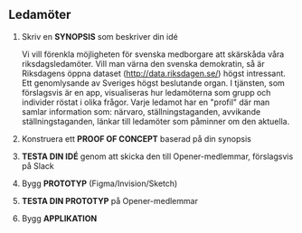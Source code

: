## Ledamöter

1. Skriv en **SYNOPSIS** som beskriver din idé
   
   Vi vill förenkla möjligheten för svenska medborgare att skärskåda våra riksdagsledamöter. Vill man värna den svenska demokratin, så är Riksdagens öppna dataset (http://data.riksdagen.se/) högst intressant. Ett genomlysande av Sveriges högst beslutande organ. I tjänsten, som förslagsvis är en app, visualiseras hur ledamöterna som grupp och individer röstat i olika frågor. Varje ledamot har en "profil" där man samlar information som: närvaro, ställningstaganden, avvikande ställningstaganden, länkar till ledamöter som påminner om den aktuella.
   
2. Konstruera ett **PROOF OF CONCEPT** baserad på din synopsis
3. **TESTA DIN IDÉ** genom att skicka den till Opener-medlemmar, förslagsvis på Slack
4. Bygg **PROTOTYP** (Figma/Invision/Sketch)
5. **TESTA DIN PROTOTYP** på Opener-medlemmar
6. Bygg **APPLIKATION**
